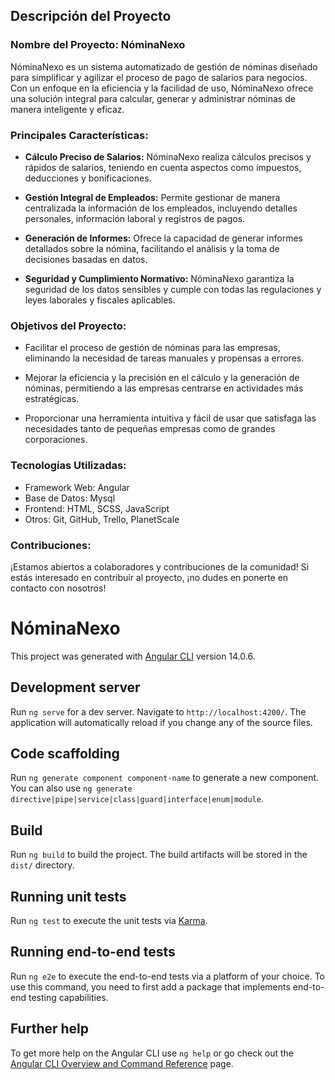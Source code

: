 ## Descripción del Proyecto

### Nombre del Proyecto: NóminaNexo

NóminaNexo es un sistema automatizado de gestión de nóminas diseñado para simplificar y agilizar el proceso de pago de salarios para negocios. Con un enfoque en la eficiencia y la facilidad de uso, NóminaNexo ofrece una solución integral para calcular, generar y administrar nóminas de manera inteligente y eficaz.

### Principales Características:

- **Cálculo Preciso de Salarios:** NóminaNexo realiza cálculos precisos y rápidos de salarios, teniendo en cuenta aspectos como impuestos, deducciones y bonificaciones.
  
- **Gestión Integral de Empleados:** Permite gestionar de manera centralizada la información de los empleados, incluyendo detalles personales, información laboral y registros de pagos.

- **Generación de Informes:** Ofrece la capacidad de generar informes detallados sobre la nómina, facilitando el análisis y la toma de decisiones basadas en datos.

- **Seguridad y Cumplimiento Normativo:** NóminaNexo garantiza la seguridad de los datos sensibles y cumple con todas las regulaciones y leyes laborales y fiscales aplicables.

### Objetivos del Proyecto:

- Facilitar el proceso de gestión de nóminas para las empresas, eliminando la necesidad de tareas manuales y propensas a errores.
  
- Mejorar la eficiencia y la precisión en el cálculo y la generación de nóminas, permitiendo a las empresas centrarse en actividades más estratégicas.

- Proporcionar una herramienta intuitiva y fácil de usar que satisfaga las necesidades tanto de pequeñas empresas como de grandes corporaciones.

### Tecnologías Utilizadas:

- Framework Web: Angular
- Base de Datos: Mysql
- Frontend: HTML, SCSS, JavaScript
- Otros: Git, GitHub, Trello, PlanetScale

### Contribuciones:

¡Estamos abiertos a colaboradores y contribuciones de la comunidad! Si estás interesado en contribuir al proyecto, ¡no dudes en ponerte en contacto con nosotros!

# NóminaNexo

This project was generated with [Angular CLI](https://github.com/angular/angular-cli) version 14.0.6.

## Development server

Run `ng serve` for a dev server. Navigate to `http://localhost:4200/`. The application will automatically reload if you change any of the source files.

## Code scaffolding

Run `ng generate component component-name` to generate a new component. You can also use `ng generate directive|pipe|service|class|guard|interface|enum|module`.

## Build

Run `ng build` to build the project. The build artifacts will be stored in the `dist/` directory.

## Running unit tests

Run `ng test` to execute the unit tests via [Karma](https://karma-runner.github.io).

## Running end-to-end tests

Run `ng e2e` to execute the end-to-end tests via a platform of your choice. To use this command, you need to first add a package that implements end-to-end testing capabilities.

## Further help

To get more help on the Angular CLI use `ng help` or go check out the [Angular CLI Overview and Command Reference](https://angular.io/cli) page.
